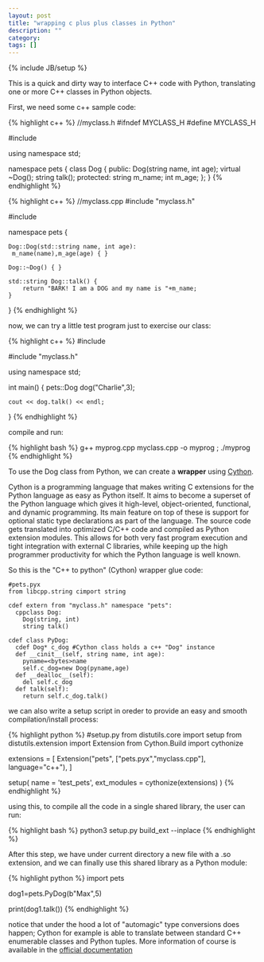 ```yaml
---
layout: post
title: "wrapping c plus plus classes in Python"
description: ""
category: 
tags: []
---
```

{% include JB/setup %}

This is a quick and dirty way to interface C++ code with Python, translating one or more C++ classes in Python objects.

First, we need some c++ sample code:

{% highlight c++ %}
//myclass.h
#ifndef MYCLASS_H
#define MYCLASS_H

#include <string>

using namespace std;

namespace pets {
    class Dog {
    public:
        Dog(string name, int age);
        virtual ~Dog();
        string talk();
    protected:
        string m_name;
        int m_age;
    };
}
{% endhighlight %}

{% highlight c++ %}
//myclass.cpp
#include "myclass.h"

#include <string>

namespace pets {

    Dog::Dog(std::string name, int age): 
     m_name(name),m_age(age) { }

    Dog::~Dog() { }

    std::string Dog::talk() {
        return "BARK! I am a DOG and my name is "+m_name;
    }
}
{% endhighlight %}

now, we can try a little test program just to exercise our class:

{% highlight c++ %}
#include <iostream>

#include "myclass.h"

using namespace std;

int main()
{
	pets::Dog dog("Charlie",3);
	
	cout << dog.talk() << endl;
}
{% endhighlight %}

compile and run:

{% highlight bash %}
g++ myprog.cpp myclass.cpp -o myprog  ; ./myprog
{% endhighlight %}

To use the Dog class from Python, we can create a **wrapper** using [Cython](http://cython.org/). 

Cython is a programming language that makes writing C extensions for the Python language as easy as Python itself. It aims to become a superset of the Python language which gives it high-level, object-oriented, functional, and dynamic programming. Its main feature on top of these is support for optional static type declarations as part of the language. The source code gets translated into optimized C/C++ code and compiled as Python extension modules. This allows for both very fast program execution and tight integration with external C libraries, while keeping up the high programmer productivity for which the Python language is well known.

So this is the "C++ to python" (Cython) wrapper glue code:


```
#pets.pyx
from libcpp.string cimport string

cdef extern from "myclass.h" namespace "pets":
  cppclass Dog:
    Dog(string, int)
    string talk()

cdef class PyDog:
  cdef Dog* c_dog #Cython class holds a c++ "Dog" instance
  def __cinit__(self, string name, int age):
    pyname=<bytes>name
    self.c_dog=new Dog(pyname,age)
  def __dealloc__(self):
    del self.c_dog
  def talk(self):
    return self.c_dog.talk()

```

we can also write a setup script in oreder to provide an easy and smooth compilation/install process:

{% highlight python %}
#setup.py
from distutils.core import setup
from distutils.extension import Extension
from Cython.Build import cythonize

extensions = [
    Extension("pets", ["pets.pyx","myclass.cpp"], language="c++"),
]

setup(
  name = 'test_pets',
  ext_modules = cythonize(extensions)
)
{% endhighlight %}

using this, to compile all the code in a single shared library, the user can run:

{% highlight bash %}
python3 setup.py build_ext --inplace
{% endhighlight %}

After this step, we have under current directory a new file with a .so extension, and we can finally use this shared library as a Python module:

{% highlight python %}
import pets

dog1=pets.PyDog(b"Max",5)

print(dog1.talk())
{% endhighlight %}

notice that under the hood a lot of "automagic" type conversions does happen; Cython for example is able to translate between standard C++ enumerable classes and Python tuples. More information of course is available in the [official documentation](http://cython.readthedocs.io/en/latest/index.html)
